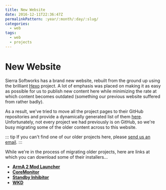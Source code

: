 ```yaml
---
title: New Website
date: 2016-12-11T22:36:47Z
permalinkPattern: :year/:month/:day/:slug/
categories:
  - web
tags:
  - web
  - projects
---
```


# New Website 
Sierra Softworks has a brand new website, rebuilt from the ground up using the
brilliant [Hexo][hexo] project. A lot of emphasis was placed on making it as
easy as possible for us to publish new content here while minimizing the rate
at which content becomes outdated (something our previous website suffered
from rather badly).

As a result, we've tried to move all the project pages to their GitHub repositories
and provide a dynamically generated list of them [here](/projects/). Unfortunately,
not every project we had previously is on GitHub, so we're busy migrating some
of the older content across to this website.

::: tip
If you can't find one of our older projects here, please
[send us an email](mailto:contact@sierrasoftworks.com).
:::

<!-- more -->

While we're in the process of migrating older projects, here are links at which
you can download some of their installers...

 - [**ArmA 2 Mod Launcher**](https://cdn.sierrasoftworks.com/arma2ml/ArmA2ML.exe)
 - [**CoreMonitor**](https://cdn.sierrasoftworks.com/coremonitor/CoreMonitorSetup.exe)
 - [**Standby Inhibitor**](https://cdn.sierrasoftworks.com/standby-inhibitor/Standby%20Inhibitor%201.0.exe)
 - [**WKD**](https://cdn.sierrasoftworks.com/wkd/WKDSetup.exe)


[hexo]: https://hexo.io
